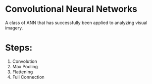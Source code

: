 # Convolutional Neural Networks

A class of ANN that has successfully been applied to analyzing visual imagery.

# Steps:

1. Convolution
2. Max Pooling
3. Flattening
4. Full Connection